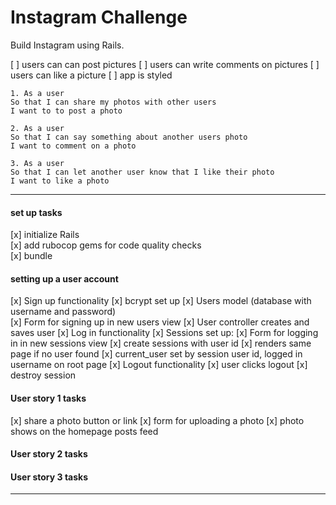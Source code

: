Instagram Challenge
===================

Build Instagram using Rails.

[ ] users can can post pictures
[ ] users can write comments on pictures
[ ] users can like a picture
[ ] app is styled

```
1. As a user  
So that I can share my photos with other users  
I want to to post a photo  

2. As a user  
So that I can say something about another users photo  
I want to comment on a photo  

3. As a user  
So that I can let another user know that I like their photo  
I want to like a photo  
```
---




#### set up tasks
[x] initialize Rails  
[x] add rubocop gems for code quality checks  
[x] bundle  

#### setting up a user account
[x] Sign up functionality
  [x] bcrypt set up
  [x] Users model (database with username and password)  
  [x] Form for signing up in new users view
  [x] User controller creates and saves user
[x] Log in functionality
  [x] Sessions set up:
    [x] Form for logging in in new sessions view
    [x] create sessions with user id
    [x] renders same page if no user found
    [x] current_user set by session user id, logged in username on root page
[x] Logout functionality
    [x] user clicks logout
    [x] destroy session  

#### User story 1 tasks
[x] share a photo button or link
  [x] form for uploading a photo
  [x] photo shows on the homepage posts feed


#### User story 2 tasks

#### User story 3 tasks

---
